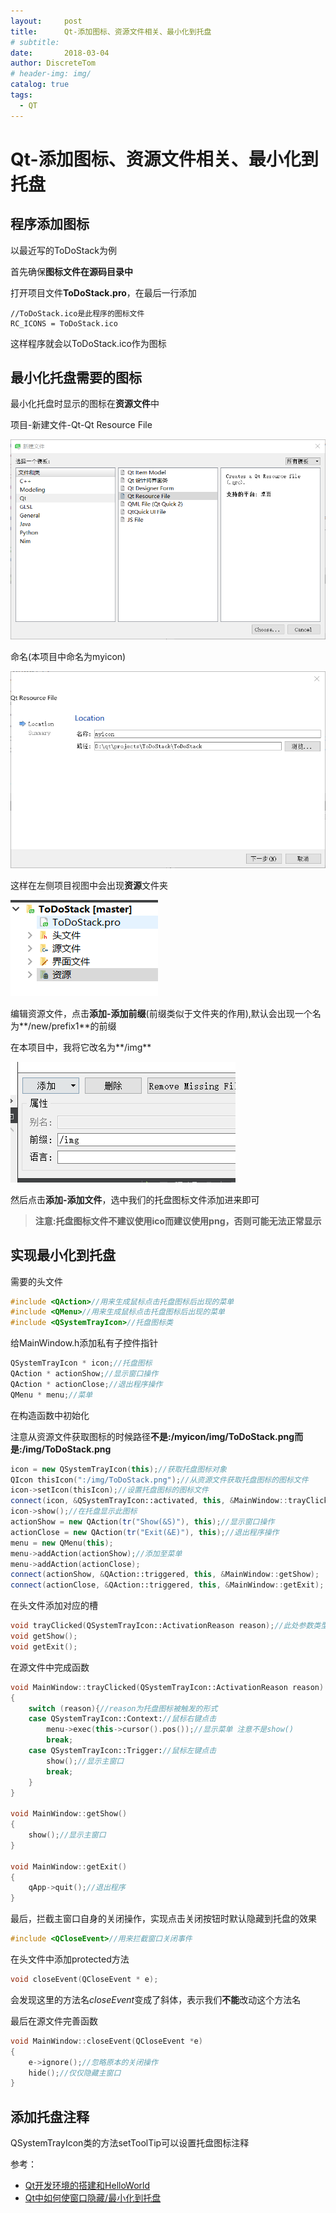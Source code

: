 ```yaml
---
layout:     post
title:      Qt-添加图标、资源文件相关、最小化到托盘
# subtitle: 
date:       2018-03-04
author: DiscreteTom
# header-img: img/
catalog: true
tags:
  - QT
---
```


# Qt-添加图标、资源文件相关、最小化到托盘

## 程序添加图标

以最近写的ToDoStack为例

首先确保**图标文件在源码目录中**

打开项目文件**ToDoStack.pro**，在最后一行添加

	//ToDoStack.ico是此程序的图标文件
	RC_ICONS = ToDoStack.ico

这样程序就会以ToDoStack.ico作为图标

## 最小化托盘需要的图标

最小化托盘时显示的图标在**资源文件**中

项目-新建文件-Qt-Qt Resource File

![2-1](img/2-1.png)

命名(本项目中命名为myicon)

![2-2](img/2-2.png)

这样在左侧项目视图中会出现**资源**文件夹

![2-3](img/2-3.png)

编辑资源文件，点击**添加-添加前缀**(前缀类似于文件夹的作用),默认会出现一个名为**/new/prefix1**的前缀

在本项目中，我将它改名为**/img**

![2-4](img/2-4.png)

然后点击**添加-添加文件**，选中我们的托盘图标文件添加进来即可

> **注意:托盘图标文件不建议使用ico而建议使用png，否则可能无法正常显示**

## 实现最小化到托盘

需要的头文件

```c++
#include <QAction>//用来生成鼠标点击托盘图标后出现的菜单
#include <QMenu>//用来生成鼠标点击托盘图标后出现的菜单
#include <QSystemTrayIcon>//托盘图标类
```

给MainWindow.h添加私有子控件指针

```c++
QSystemTrayIcon * icon;//托盘图标
QAction * actionShow;//显示窗口操作
QAction * actionClose;//退出程序操作
QMenu * menu;//菜单
```

在构造函数中初始化

注意从资源文件获取图标的时候路径**不是:/myicon/img/ToDoStack.png而是:/img/ToDoStack.png**

```c++
icon = new QSystemTrayIcon(this);//获取托盘图标对象
QIcon thisIcon(":/img/ToDoStack.png");//从资源文件获取托盘图标的图标文件
icon->setIcon(thisIcon);//设置托盘图标的图标文件
connect(icon, &QSystemTrayIcon::activated, this, &MainWindow::trayClicked);//点击托盘图标发生的事件
icon->show();//在托盘显示此图标
actionShow = new QAction(tr("Show(&S)"), this);//显示窗口操作
actionClose = new QAction(tr("Exit(&E)"), this);//退出程序操作
menu = new QMenu(this);
menu->addAction(actionShow);//添加至菜单
menu->addAction(actionClose);
connect(actionShow, &QAction::triggered, this, &MainWindow::getShow);
connect(actionClose, &QAction::triggered, this, &MainWindow::getExit);
```

在头文件添加对应的槽

```c++
void trayClicked(QSystemTrayIcon::ActivationReason reason);//此处参数类型不能改动，因为要匹配对应的信号
void getShow();
void getExit();
```

在源文件中完成函数

```c++
void MainWindow::trayClicked(QSystemTrayIcon::ActivationReason reason)
{
	switch (reason){//reason为托盘图标被触发的形式
	case QSystemTrayIcon::Context://鼠标右键点击
		menu->exec(this->cursor().pos());//显示菜单 注意不是show()
		break;
	case QSystemTrayIcon::Trigger://鼠标左键点击
		show();//显示主窗口
		break;
	}
}

void MainWindow::getShow()
{
	show();//显示主窗口
}

void MainWindow::getExit()
{
	qApp->quit();//退出程序
}
```

最后，拦截主窗口自身的关闭操作，实现点击关闭按钮时默认隐藏到托盘的效果

```c++
#include <QCloseEvent>//用来拦截窗口关闭事件
```

在头文件中添加protected方法

```c++
void closeEvent(QCloseEvent * e);
```

会发现这里的方法名*closeEvent*变成了斜体，表示我们**不能**改动这个方法名

最后在源文件完善函数

```c++
void MainWindow::closeEvent(QCloseEvent *e)
{
	e->ignore();//忽略原本的关闭操作
	hide();//仅仅隐藏主窗口
}
```

## 添加托盘注释

QSystemTrayIcon类的方法setToolTip可以设置托盘图标注释

参考：
- [Qt开发环境的搭建和HelloWorld](http://www.qter.org/portal.php?mod=view&aid=25&page=3)
- [Qt中如何使窗口隐藏/最小化到托盘](http://blog.csdn.net/bzhxuexi/article/details/24787103)
